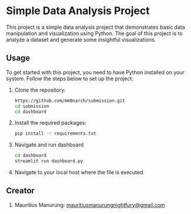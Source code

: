 # Simple Data Analysis Project

This project is a simple data analysis project that demonstrates basic data manipulation and visualization using Python. The goal of this project is to analyze a dataset and generate some insightful visualizations.

## Usage

To get started with this project, you need to have Python installed on your system. Follow the steps below to set up the project:

1. Clone the repository:
    ```bash
    https://github.com/mm0narch/submission.git
    cd submission
    cd dashboard
    ```

2. Install the required packages:
    ```bash
    pip install -r requirements.txt
    ```

3. Navigate and run dashboard
    ```bash
    cd dashboard
    streamlit run dashboard.py
    ```

4. Navigate to your local host where the file is executed

## Creator

1. Mauritius Manurung: mauritiusmanurungnightfury@gmail.com